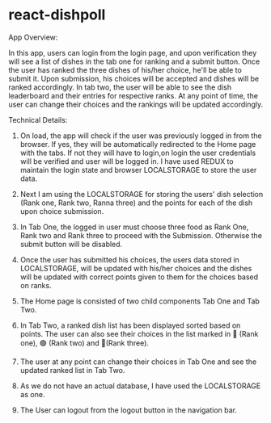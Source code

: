 # react-dishpoll

App Overview:

In this app, users can login from the login page, and upon verification they will see a list of dishes in the tab one for ranking and a submit button. Once the user has ranked the three dishes of his/her choice, he'll be able to submit it. Upon submission, his choices will be accepted and dishes will be ranked accordingly. In tab two, the user will be able to see the dish leaderboard and their entries for respective ranks. At any point of time, the user can change their choices and the rankings will be updated accordingly.


Technical Details: 

1. On load, the app will check if the user was previously logged in from the browser. If yes, they will be automatically redirected to the Home page with the tabs. If not they will have to login,on login the user credentials will be verified and user will be logged in. I have used REDUX to maintain the login state and browser LOCALSTORAGE to store the user data.


2. Next I am using the LOCALSTORAGE for storing the users' dish selection (Rank one, Rank two, Ranna three) and the points for each of the dish upon choice submission.

3. In Tab One, the logged in user must choose three food as Rank One, Rank two and Rank three to proceed with the Submission. Otherwise the submit button will be disabled.

4. Once the user has submitted his choices, the users data stored in LOCALSTORAGE, will be updated with his/her choices and the dishes will be updated with correct points given to them for the choices based on ranks.

5. The Home page is consisted of two child components Tab One and Tab Two.

6. In Tab Two, a ranked dish list has been displayed sorted based on points. The user can also see their choices in the list marked in 🔵 (Rank one), 🟢 (Rank two) and 🔴(Rank three).

7. The user at any point can change their choices in Tab One and see the updated ranked list in Tab Two.


8. As we do not have an actual database, I have used the LOCALSTORAGE as one.

9. The User can logout from the logout button in the navigation bar. 
